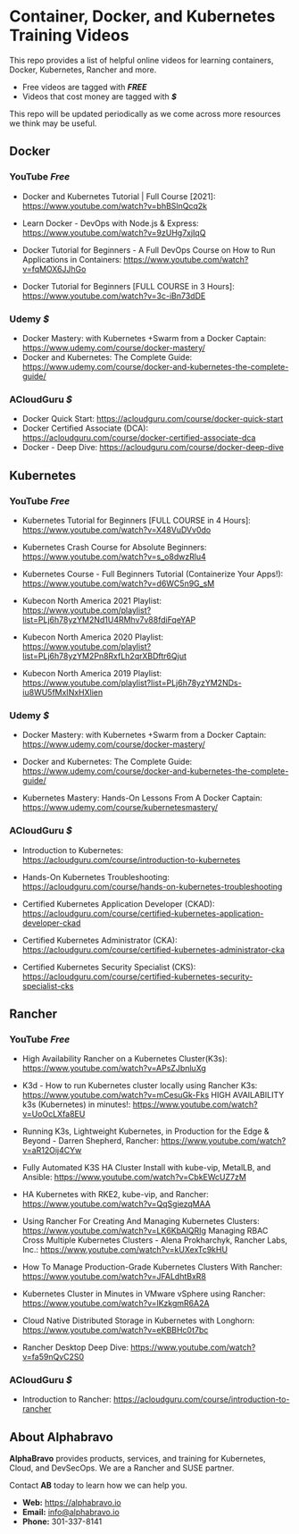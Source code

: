 # Container, Docker, and Kubernetes Training Videos

This repo provides a list of helpful online videos for learning containers, Docker, Kubernetes, Rancher and more.

- Free videos are tagged with ***FREE***
- Videos that cost money are tagged with ***$***

This repo will be updated periodically as we come across more resources we think may be useful.

## Docker

### YouTube ***Free***
- Docker and Kubernetes Tutorial | Full Course [2021]: https://www.youtube.com/watch?v=bhBSlnQcq2k 

- Learn Docker - DevOps with Node.js & Express: https://www.youtube.com/watch?v=9zUHg7xjIqQ 

- Docker Tutorial for Beginners - A Full DevOps Course on How to Run Applications in Containers: https://www.youtube.com/watch?v=fqMOX6JJhGo 

- Docker Tutorial for Beginners [FULL COURSE in 3 Hours]: https://www.youtube.com/watch?v=3c-iBn73dDE 

### Udemy ***$***
- Docker Mastery: with Kubernetes +Swarm from a Docker Captain: https://www.udemy.com/course/docker-mastery/ 
- Docker and Kubernetes: The Complete Guide: https://www.udemy.com/course/docker-and-kubernetes-the-complete-guide/ 

### ACloudGuru ***$***
- Docker Quick Start: https://acloudguru.com/course/docker-quick-start 
- Docker Certified Associate (DCA): https://acloudguru.com/course/docker-certified-associate-dca 
- Docker - Deep Dive: https://acloudguru.com/course/docker-deep-dive 

## Kubernetes

### YouTube ***Free***
- Kubernetes Tutorial for Beginners [FULL COURSE in 4 Hours]: https://www.youtube.com/watch?v=X48VuDVv0do 

- Kubernetes Crash Course for Absolute Beginners: https://www.youtube.com/watch?v=s_o8dwzRlu4 

- Kubernetes Course - Full Beginners Tutorial (Containerize Your Apps!): https://www.youtube.com/watch?v=d6WC5n9G_sM 

- Kubecon North America 2021 Playlist: https://www.youtube.com/playlist?list=PLj6h78yzYM2Nd1U4RMhv7v88fdiFqeYAP 

- Kubecon North America 2020 Playlist: https://www.youtube.com/playlist?list=PLj6h78yzYM2Pn8RxfLh2qrXBDftr6Qjut 

- Kubecon North America 2019 Playlist: https://www.youtube.com/playlist?list=PLj6h78yzYM2NDs-iu8WU5fMxINxHXlien 

### Udemy ***$***
- Docker Mastery: with Kubernetes +Swarm from a Docker Captain: https://www.udemy.com/course/docker-mastery/ 

- Docker and Kubernetes: The Complete Guide: https://www.udemy.com/course/docker-and-kubernetes-the-complete-guide/ 

- Kubernetes Mastery: Hands-On Lessons From A Docker Captain: https://www.udemy.com/course/kubernetesmastery/ 

### ACloudGuru ***$***

- Introduction to Kubernetes: https://acloudguru.com/course/introduction-to-kubernetes 

- Hands-On Kubernetes Troubleshooting: https://acloudguru.com/course/hands-on-kubernetes-troubleshooting 

- Certified Kubernetes Application Developer (CKAD): https://acloudguru.com/course/certified-kubernetes-application-developer-ckad 

- Certified Kubernetes Administrator (CKA): https://acloudguru.com/course/certified-kubernetes-administrator-cka 

- Certified Kubernetes Security Specialist (CKS): https://acloudguru.com/course/certified-kubernetes-security-specialist-cks 

## Rancher

### YouTube ***Free***
- High Availability Rancher on a Kubernetes Cluster(K3s): https://www.youtube.com/watch?v=APsZJbnluXg 

- K3d - How to run Kubernetes cluster locally using Rancher K3s: https://www.youtube.com/watch?v=mCesuGk-Fks 
HIGH AVAILABILITY k3s (Kubernetes) in minutes!: https://www.youtube.com/watch?v=UoOcLXfa8EU 

- Running K3s, Lightweight Kubernetes, in Production for the Edge & Beyond - Darren Shepherd, Rancher: https://www.youtube.com/watch?v=aR12Oij4CYw

- Fully Automated K3S HA Cluster Install with kube-vip, MetalLB, and Ansible: https://www.youtube.com/watch?v=CbkEWcUZ7zM 

- HA Kubernetes with RKE2, kube-vip, and Rancher: https://www.youtube.com/watch?v=QqSgiezqMAA

- Using Rancher For Creating And Managing Kubernetes Clusters: https://www.youtube.com/watch?v=LK6KbAlQRIg 
Managing RBAC Cross Multiple Kubernetes Clusters - Alena Prokharchyk, Rancher Labs, Inc.: https://www.youtube.com/watch?v=kUXexTc9kHU 

- How To Manage Production-Grade Kubernetes Clusters With Rancher: https://www.youtube.com/watch?v=JFALdhtBxR8 

- Kubernetes Cluster in Minutes in VMware vSphere using Rancher: https://www.youtube.com/watch?v=lKzkgmR6A2A 

- Cloud Native Distributed Storage in Kubernetes with Longhorn: https://www.youtube.com/watch?v=eKBBHc0t7bc 

- Rancher Desktop Deep Dive: https://www.youtube.com/watch?v=fa59nQvC2S0 

### ACloudGuru ***$***
- Introduction to Rancher: https://acloudguru.com/course/introduction-to-rancher 

## About Alphabravo

**AlphaBravo** provides products, services, and training for Kubernetes, Cloud, and DevSecOps. We are a Rancher and SUSE partner.

Contact **AB** today to learn how we can help you.

* **Web:** https://alphabravo.io
* **Email:** info@alphabravo.io
* **Phone:** 301-337-8141